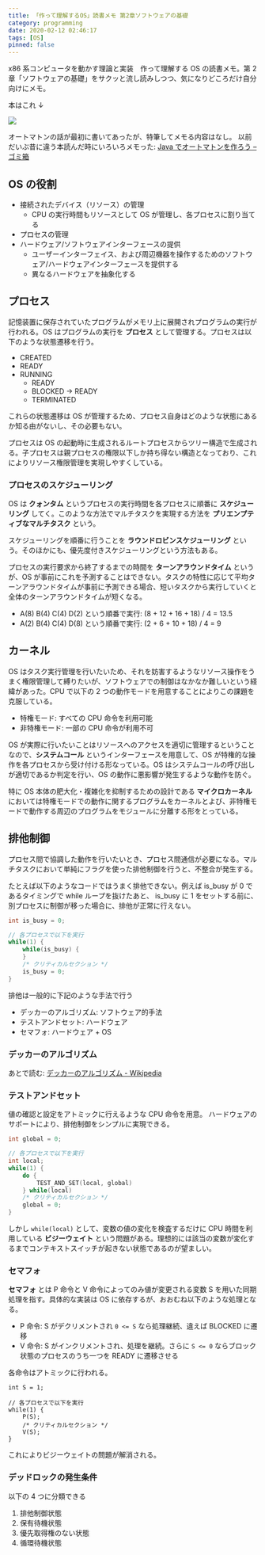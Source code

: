 ```yaml
---
title: 「作って理解するOS」読書メモ 第2章ソフトウェアの基礎
category: programming
date: 2020-02-12 02:46:17
tags: [OS]
pinned: false
---
```


x86 系コンピュータを動かす理論と実装　作って理解する OS の読書メモ。第 2 章「ソフトウェアの基礎」をサクッと流し読みしつつ、気になりどころだけ自分向けにメモ。

本はこれ ↓

<a href="https://www.amazon.co.jp/%E4%BD%9C%E3%81%A3%E3%81%A6%E7%90%86%E8%A7%A3%E3%81%99%E3%82%8BOS-x86%E7%B3%BB%E3%82%B3%E3%83%B3%E3%83%94%E3%83%A5%E3%83%BC%E3%82%BF%E3%82%92%E5%8B%95%E3%81%8B%E3%81%99%E7%90%86%E8%AB%96%E3%81%A8%E5%AE%9F%E8%A3%85-%E6%9E%97-%E9%AB%98%E5%8B%B2/dp/429710847X/ref=as_li_ss_il?ie=UTF8&linkCode=li3&tag=sdamzn-22&linkId=f633b334d1d1ab419e3b85406240464d&language=ja_JP" target="_blank"><img border="0" src="//ws-fe.amazon-adsystem.com/widgets/q?_encoding=UTF8&ASIN=429710847X&Format=_SL250_&ID=AsinImage&MarketPlace=JP&ServiceVersion=20070822&WS=1&tag=sdamzn-22&language=ja_JP" ></a><img src="https://ir-jp.amazon-adsystem.com/e/ir?t=sdamzn-22&language=ja_JP&l=li3&o=9&a=429710847X" width="1" height="1" border="0" alt="" style="border:none !important; margin:0px !important;" />

オートマトンの話が最初に書いてあったが、特筆してメモる内容はなし。
以前だいぶ昔に違う本読んだ時にいろいろメモった: [Java でオートマトンを作ろう – ゴミ箱](https://53ningen.com/java-automaton/)

## OS の役割

- 接続されたデバイス（リソース）の管理
  - CPU の実行時間もリソースとして OS が管理し、各プロセスに割り当てる
- プロセスの管理
- ハードウェア/ソフトウェアインターフェースの提供
  - ユーザーインターフェイス、および周辺機器を操作するためのソフトウェア/ハードウェアインターフェースを提供する
  - 異なるハードウェアを抽象化する

## プロセス

記憶装置に保存されていたプログラムがメモリ上に展開されプログラムの実行が行われる。OS はプログラムの実行を **プロセス** として管理する。プロセスは以下のような状態遷移を行う。

- CREATED
- READY
- RUNNING
  - READY
  - BLOCKED -> READY
  - TERMINATED

これらの状態遷移は OS が管理するため、プロセス自身はどのような状態にあるか知る由がないし、その必要もない。

プロセスは OS の起動時に生成されるルートプロセスからツリー構造で生成される。子プロセスは親プロセスの権限以下しか持ち得ない構造となっており、これによりリソース権限管理を実現しやすくしている。

### プロセスのスケジューリング

OS は **クォンタム** というプロセスの実行時間を各プロセスに順番に **スケジューリング** してく。このような方法でマルチタスクを実現する方法を **プリエンプティブなマルチタスク** という。

スケジューリングを順番に行うことを **ラウンドロビンスケジューリング** という。そのほかにも、優先度付きスケジューリングという方法もある。

プロセスの実行要求から終了するまでの時間を **ターンアラウンドタイム** というが、OS が事前にこれを予測することはできない。タスクの特性に応じて平均ターンアラウンドタイムが事前に予測できる場合、短いタスクから実行していくと全体のターンアラウンドタイムが短くなる。

- A(8) B(4) C(4) D(2) という順番で実行: (8 + 12 + 16 + 18) / 4 = 13.5
- A(2) B(4) C(4) D(8) という順番で実行: (2 + 6 + 10 + 18) / 4 = 9

## カーネル

OS はタスク実行管理を行いたいため、それを妨害するようなリソース操作をうまく権限管理して縛りたいが、ソフトウェアでの制御はなかなか難しいという経緯があった。CPU で以下の 2 つの動作モードを用意することによりこの課題を克服している。

- 特権モード: すべての CPU 命令を利用可能
- 非特権モード: 一部の CPU 命令が利用不可

OS が実際に行いたいことはリソースへのアクセスを適切に管理するということなので、**システムコール** というインターフェースを用意して、OS が特権的な操作を各プロセスから受け付ける形なっている。OS はシステムコールの呼び出しが適切であるか判定を行い、OS の動作に悪影響が発生するような動作を防ぐ。

特に OS 本体の肥大化・複雑化を抑制するための設計である **マイクロカーネル** においては特権モードでの動作に関するプログラムをカーネルとよび、非特権モードで動作する周辺のプログラムをモジュールに分離する形をとっている。

## 排他制御

プロセス間で協調した動作を行いたいとき、プロセス間通信が必要になる。マルチタスクにおいて単純にフラグを使った排他制御を行うと、不整合が発生する。

たとえば以下のようなコードではうまく排他できない。例えば is_busy が 0 であるタイミングで while ループを抜けたあと、 is_busy に 1 をセットする前に、別プロセスに制御が移った場合に、排他が正常に行えない。

```c
int is_busy = 0;

// 各プロセスで以下を実行
while(1) {
    while(is_busy) {
    }
    /* クリティカルセクション */
    is_busy = 0;
}
```

排他は一般的に下記のような手法で行う

- デッカーのアルゴリズム: ソフトウェア的手法
- テストアンドセット: ハードウェア
- セマフォ: ハードウェア + OS

### デッカーのアルゴリズム

あとで読む: [デッカーのアルゴリズム - Wikipedia](https://ja.wikipedia.org/wiki/%E3%83%87%E3%83%83%E3%82%AB%E3%83%BC%E3%81%AE%E3%82%A2%E3%83%AB%E3%82%B4%E3%83%AA%E3%82%BA%E3%83%A0)

### テストアンドセット

値の確認と設定をアトミックに行えるような CPU 命令を用意。
ハードウェアのサポートにより、排他制御をシンプルに実現できる。

```c
int global = 0;

// 各プロセスで以下を実行
int local;
while(1) {
    do {
        TEST_AND_SET(local, global)
    } while(local)
    /* クリティカルセクション */
    global = 0;
}
```

しかし `while(local)` として、変数の値の変化を検査するだけに CPU 時間を利用している **ビジーウェイト** という問題がある。理想的には該当の変数が変化するまでコンテキストスイッチが起きない状態であるのが望ましい。

### セマフォ

**セマフォ** とは P 命令と V 命令によってのみ値が変更される変数 S を用いた同期処理を指す。具体的な実装は OS に依存するが、おおむね以下のような処理となる。

- P 命令: S がデクリメントされ `0 <= S` なら処理継続、違えば BLOCKED に遷移
- V 命令: S がインクリメントされ、処理を継続。さらに `S <= 0` ならブロック状態のプロセスのうち一つを READY に遷移させる

各命令はアトミックに行われる。

```
int S = 1;

// 各プロセスで以下を実行
while(1) {
    P(S);
    /* クリティカルセクション */
    V(S);
}
```

これによりビジーウェイトの問題が解消される。

### デッドロックの発生条件

以下の 4 つに分類できる

1. 排他制御状態
2. 保有待機状態
3. 優先取得権のない状態
4. 循環待機状態
